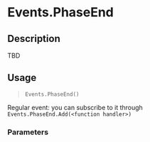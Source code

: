 # Events.PhaseEnd
## Description
TBD

## Usage
> `Events.PhaseEnd()`

Regular event: you can subscribe to it through `Events.PhaseEnd.Add(<function handler>)`

### Parameters
